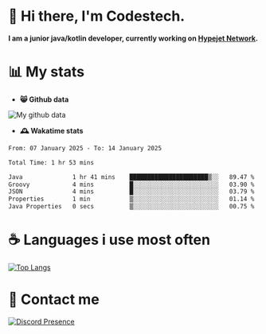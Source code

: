 # 👋 Hi there, I'm Codestech.
**I am a junior java/kotlin developer, currently working on [Hypejet Network](https://github.com/Hypejet).**

# 📊 My stats
- **😸 Github data**

![My github data](https://github-readme-stats.vercel.app/api?username=Codestech1&count_private=true&include_all_commits=true&theme=codeSTACKr)

- **🕰️ Wakatime stats**
<!--START_SECTION:waka-->

```txt
From: 07 January 2025 - To: 14 January 2025

Total Time: 1 hr 53 mins

Java              1 hr 41 mins    ██████████████████████▒░░   89.47 %
Groovy            4 mins          █░░░░░░░░░░░░░░░░░░░░░░░░   03.90 %
JSON              4 mins          █░░░░░░░░░░░░░░░░░░░░░░░░   03.79 %
Properties        1 min           ▒░░░░░░░░░░░░░░░░░░░░░░░░   01.14 %
Java Properties   0 secs          ▒░░░░░░░░░░░░░░░░░░░░░░░░   00.75 %
```

<!--END_SECTION:waka-->

# ☕ Languages i use most often
[![Top Langs](https://github-readme-stats.vercel.app/api/top-langs/?username=Codestech1&layout=compact&langs_count=8&exclude_repo=window5000.github.io&theme=codeSTACKr)](https://github.com/anuraghazra/github-readme-stats)

# 💬 Contact me
[![Discord Presence](https://lanyard.cnrad.dev/api/650718742157852740)](https://discord.com/users/650718742157852740)
</br>
